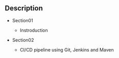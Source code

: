 ## Description
* Section01
  * Instroduction

* Section02
  * CI/CD pipeline using Git, Jenkins and Maven